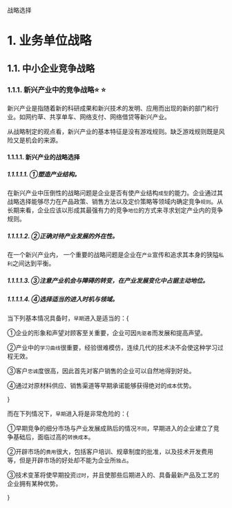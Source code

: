 战略选择

# 1. 业务单位战略

## 1.1. 中小企业竞争战略

### 1.1.1. 新兴产业中的竞争战略:star: :star: 

新兴产业是指随着新的科研成果和新兴技术的发明、应用而出现的新的部门和行业。如网约草、共享单车、网络支付、网络借贷等新兴产业。

从战略制定的观点看，新兴产业的基本特征是没有游戏规则。缺乏游戏规则既是风险又是机会的来源。

#### 1.1.1.1. 新兴产业的战略选择

##### 1.1.1.1.1. ①塑造产业结构。

在新兴产业中压倒性的战略问题是企业是否有使产业结构`成型`的能力。企业通过其战略选择能够尽力在产品政策、销售方法以及定价策略等领域内确定竞争`规则`。从长期来看，企业应该以形成其最强有力的竞争`地位`的方式来寻求划定产业内的竞争规则。

##### 1.1.1.1.2. ②正确对待产业发展的外在性。

在一个新兴产业内，
一个重要的战略问题是企业在`产业`宣传和追求其本身的狭隘`私利`之间达到平衡。

##### 1.1.1.1.3. ③注意产业机会与障碍的转变，在产业发展变化中占据主动地位。

##### 1.1.1.1.4. ④选择适当的进入时机与领域。

当下列基本情况具备时，`早期`进入是适当的：{

①企业的形象和声望对顾客至关重要，企业可因`先驱者`而发展和提高声望。

②产业中的`学习曲线`很重要，经验很难模仿，连续几代的技术决不会使这种学习过程无效。

③客户`忠诚`度很高，因此首先对客户销售的企业可以自然地得到好处。

④通过对原材料供应、销售渠道等早期承诺能够获得绝对的`成本`优势。

}

而在下列情况下，`早期`进入将是非常危险的：{

①早期竞争的细分市场与产业发展成熟后的情况`不同`，早期进入的企业建立了竞争基础后，面临过高的`转换成本`。

②开辟市场的`费用`很大，包括客户培训、规章制度的批准，以及技术开发费用等，但是开辟市场的好处却不能为企业所`独占`。

③技术变革将使早期投资`过时`，并且使那些后期进入的、具备最新产品及工艺的企业拥有某种优势。

}
